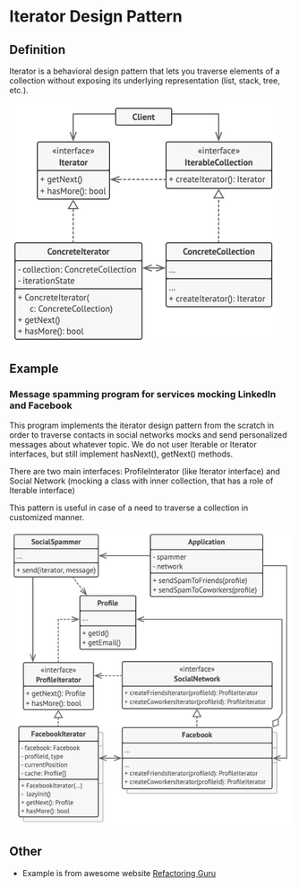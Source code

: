 # Iterator Design Pattern

## Definition

Iterator is a behavioral design pattern that lets you traverse elements of a collection without exposing its underlying representation (list, stack, tree, etc.).

![img_1.png](src/img_1.png)

## Example
### Message spamming program for services mocking LinkedIn and Facebook

This program implements the iterator design pattern from the scratch in order to traverse contacts in social
networks mocks and send personalized messages about whatever topic. We do not user Iterable or Iterator interfaces, but still
implement hasNext(), getNext() methods.

There are two main interfaces: ProfileInterator (like Iterator interface) and Social Network (mocking a class with inner collection,
 that has a role of Iterable interface)

This pattern is useful in case of a need to traverse a collection in customized manner.

![img.png](src/img.png)

## Other

- Example is from awesome website [Refactoring Guru](https://refactoring.guru)